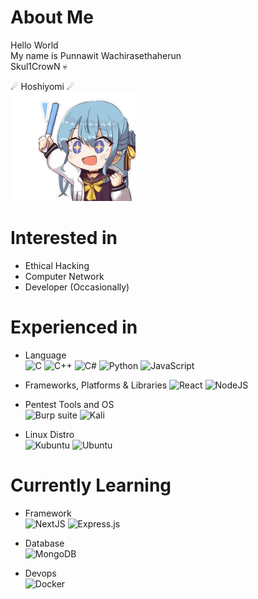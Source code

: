 About Me
=============
Hello World  
My name is Punnawit Wachirasethaherun  
Skul1CrowN 💀  

☄ Hoshiyomi ☄  
<a href="https://www.youtube.com/channel/UC5CwaMl1eIgY8h02uZw7u8A">
  <img src="suisei_motioning.gif" alt="Hoshimachi Suisei" width="200" height="175">
</a>

Interested in
=============
- Ethical Hacking
- Computer Network
- Developer (Occasionally)

Experienced in
=============  
- Language  
![C](https://img.shields.io/badge/c-%2300599C.svg?style=for-the-badge&logo=c&logoColor=white)
![C++](https://img.shields.io/badge/c++-%2300599C.svg?style=for-the-badge&logo=c%2B%2B&logoColor=white)
![C#](https://img.shields.io/badge/c%23-%23239120.svg?style=for-the-badge&logo=c-sharp&logoColor=white)
![Python](https://img.shields.io/badge/python-3670A0?style=for-the-badge&logo=python&logoColor=ffdd54)
![JavaScript](https://img.shields.io/badge/javascript-%23323330.svg?style=for-the-badge&logo=javascript&logoColor=%23F7DF1E)

- Frameworks, Platforms & Libraries
![React](https://img.shields.io/badge/react-%2320232a.svg?style=for-the-badge&logo=react&logoColor=%2361DAFB)
![NodeJS](https://img.shields.io/badge/node.js-6DA55F?style=for-the-badge&logo=node.js&logoColor=white)

- Pentest Tools and OS  
![Burp suite](https://img.shields.io/badge/-Burp%20Suite-orange?style=for-the-badge)
![Kali](https://img.shields.io/badge/Kali-268BEE?style=for-the-badge&logo=kalilinux&logoColor=white)

- Linux Distro  
![Kubuntu](https://img.shields.io/badge/-KUbuntu-%230079C1?style=for-the-badge&logo=kubuntu&logoColor=white)
![Ubuntu](https://img.shields.io/badge/Ubuntu-E95420?style=for-the-badge&logo=ubuntu&logoColor=white)

Currently Learning
=============  
- Framework  
![NextJS](https://img.shields.io/badge/next.js-%2320232a.svg?style=for-the-badge&logo=next.js&logoColor=%FFFFFF)
![Express.js](https://img.shields.io/badge/express.js-%23404d59.svg?style=for-the-badge&logo=express&logoColor=%2361DAFB)

- Database  
![MongoDB](https://img.shields.io/badge/MongoDB-%234ea94b.svg?style=for-the-badge&logo=mongodb&logoColor=white)

- Devops  
![Docker](https://img.shields.io/badge/docker-%230db7ed.svg?style=for-the-badge&logo=docker&logoColor=white)

